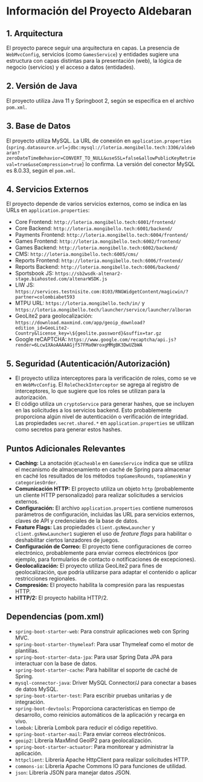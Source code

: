 # Información del Proyecto Aldebaran

## 1. Arquitectura

El proyecto parece seguir una arquitectura en capas. La presencia de `WebMvcConfig`, servicios (como `GamesService`) y entidades sugiere una estructura con capas distintas para la presentación (web), la lógica de negocio (servicios) y el acceso a datos (entidades).

## 2. Versión de Java

El proyecto utiliza Java 11 y Springboot 2, según se especifica en el archivo `pom.xml`.

## 3. Base de Datos

El proyecto utiliza MySQL. La URL de conexión en `application.properties` (`spring.datasource.url=jdbc:mysql://loteria.mongibello.tech:3306/aldebaran?zeroDateTimeBehavior=CONVERT_TO_NULL&useSSL=false&allowPublicKeyRetrieval=true&useCompression=true`) lo confirma. La versión del conector MySQL es 8.0.33, según el `pom.xml`.

## 4. Servicios Externos

El proyecto depende de varios servicios externos, como se indica en las URLs en `application.properties`:

*   Core Frontend: `http://loteria.mongibello.tech:6001/frontend/`
*   Core Backend: `http://loteria.mongibello.tech:6001/backend/`
*   Payments Frontend: `http://loteria.mongibello.tech:6004/frontend/`
*   Games Frontend: `http://loteria.mongibello.tech:6002/frontend/`
*   Games Backend: `http://loteria.mongibello.tech:6002/backend/`
*   CMS: `http://loteria.mongibello.tech:6005/cms/`
*   Reports Frontend: `http://loteria.mongibello.tech:6006/frontend/`
*   Reports Backend: `http://loteria.mongibello.tech:6006/backend/`
*   Sportsbook JS: `https://sb2wsdk-altenar2-stage.biahosted.com/altenarWSDK.js`
*   LIW JS: `https://services.testnisite.com:8103/RNGWidgetContent/magicwin/?partner=colombiabet593`
*   MTPU URL: `https://loteria.mongibello.tech/in/` y `https://loteria.mongibello.tech/launcher/service/launcher/alboran`
*   GeoLite2 para geolocalización: `https://download.maxmind.com/app/geoip_download?edition_id=GeoLite2-Country&license_key=\${geolite.password}&suffix=tar.gz`
*   Google reCAPTCHA: `https://www.google.com/recaptcha/api.js?render=6Lcw1XAoAAAAAGjf57FMa0WroxgMMgBK3DwUZbWA`

## 5. Seguridad (Autenticación/Autorización)

*   El proyecto utiliza interceptores para la verificación de roles, como se ve en `WebMvcConfig`. El `RoleCheckInterceptor` se agrega al registro de interceptores, lo que sugiere que los roles se utilizan para la autorización.
*   El código utiliza un `cryptoService` para generar hashes, que se incluyen en las solicitudes a los servicios backend. Esto probablemente proporciona algún nivel de autenticación o verificación de integridad. Las propiedades `secret.shared.*` en `application.properties` se utilizan como secretos para generar estos hashes.

## Puntos Adicionales Relevantes

*   **Caching:** La anotación `@Cacheable` en `GamesService` indica que se utiliza el mecanismo de almacenamiento en caché de Spring para almacenar en caché los resultados de los métodos `topGamesRounds`, `topGamesWin` y `categoriesOrder`.
*   **Comunicación HTTP:** El proyecto utiliza un objeto `http` (probablemente un cliente HTTP personalizado) para realizar solicitudes a servicios externos.
*   **Configuración:** El archivo `application.properties` contiene numerosos parámetros de configuración, incluidas las URL para servicios externos, claves de API y credenciales de la base de datos.
*   **Feature Flags:** Las propiedades `client.gsNewLauncher` y `client.gsNewLauncher1` sugieren el uso de *feature flags* para habilitar o deshabilitar ciertos lanzadores de juegos.
*   **Configuración de Correo:** El proyecto tiene configuraciones de correo electrónico, probablemente para enviar correos electrónicos (por ejemplo, para formularios de contacto o notificaciones de excepciones).
*   **Geolocalización:** El proyecto utiliza GeoLite2 para fines de geolocalización, que podría utilizarse para adaptar el contenido o aplicar restricciones regionales.
*   **Compresión:** El proyecto habilita la compresión para las respuestas HTTP.
*   **HTTP/2:** El proyecto habilita HTTP/2.

## Dependencias (pom.xml)

*   `spring-boot-starter-web`: Para construir aplicaciones web con Spring MVC.
*   `spring-boot-starter-thymeleaf`: Para usar Thymeleaf como el motor de plantillas.
*   `spring-boot-starter-data-jpa`: Para usar Spring Data JPA para interactuar con la base de datos.
*   `spring-boot-starter-cache`: Para habilitar el soporte de caché de Spring.
*   `mysql-connector-java`: Driver MySQL Connector/J para conectar a bases de datos MySQL.
*   `spring-boot-starter-test`: Para escribir pruebas unitarias y de integración.
*   `spring-boot-devtools`: Proporciona características en tiempo de desarrollo, como reinicios automáticos de la aplicación y recarga en vivo.
*   `lombok`: Librería Lombok para reducir el código repetitivo.
*   `spring-boot-starter-mail`: Para enviar correos electrónicos.
*   `geoip2`: Librería MaxMind GeoIP2 para geolocalización.
*   `spring-boot-starter-actuator`: Para monitorear y administrar la aplicación.
*   `httpclient`: Librería Apache HttpClient para realizar solicitudes HTTP.
*   `commons-io`: Librería Apache Commons IO para funciones de utilidad.
*   `json`: Librería JSON para manejar datos JSON.